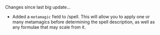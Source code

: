 Changes since last big update...
  - Added a `metamagic` field to /spell. This will allow you to apply one or many metamagics before determining the spell description, as well as any formulae that may scale from it.
